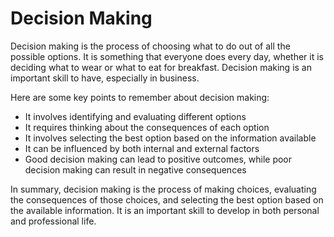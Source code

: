 # Decision Making

Decision making is the process of choosing what to do out of all the possible options. It is something that everyone does every day, whether it is deciding what to wear or what to eat for breakfast. Decision making is an important skill to have, especially in business.

Here are some key points to remember about decision making:

* It involves identifying and evaluating different options
* It requires thinking about the consequences of each option
* It involves selecting the best option based on the information available
* It can be influenced by both internal and external factors
* Good decision making can lead to positive outcomes, while poor decision making can result in negative consequences

In summary, decision making is the process of making choices, evaluating the consequences of those choices, and selecting the best option based on the available information. It is an important skill to develop in both personal and professional life.

